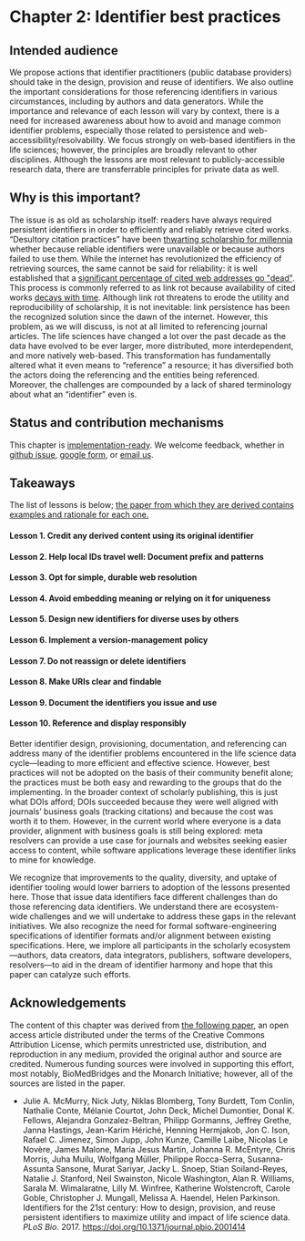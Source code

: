 # Chapter 2: Identifier best practices

## Intended audience

We propose actions that identifier practitioners (public database providers) should take in the design, provision and reuse of identifiers. We also outline the important considerations for those referencing identifiers in various circumstances, including by authors and data generators. While the importance and relevance of each lesson will vary by context, there is a need for increased awareness about how to avoid and manage common identifier problems, especially those related to persistence and web-accessibility/resolvability. We focus strongly on web-based identifiers in the life sciences; however, the principles are broadly relevant to other disciplines. Although the lessons are most relevant to publicly-accessible research data, there are transferrable principles for private data as well.

## Why is this important?

The issue is as old as scholarship itself: readers have always required persistent identifiers in order to efficiently and reliably retrieve cited works. “Desultory citation practices” have been [thwarting scholarship for millennia](https://journals.plos.org/plosbiology/article?id=10.1371/journal.pbio.2001414#pbio.2001414.ref001) whether because reliable identifiers were unavailable or because authors failed to use them. While the internet has revolutionized the efficiency of retrieving sources, the same cannot be said for reliability: it is well established that a [significant percentage of cited web addresses go "dead"](https://journals.plos.org/plosbiology/article?id=10.1371/journal.pbio.2001414#pbio.2001414.ref002). This process is commonly referred to as link rot because availability of cited works [decays with time](https://journals.plos.org/plosbiology/article?id=10.1371/journal.pbio.2001414#pbio.2001414.ref003). Although link rot threatens to erode the utility and reproducibility of scholarship, it is not inevitable: link persistence has been the recognized solution since the dawn of the internet. However, this problem, as we will discuss, is not at all limited to referencing journal articles. The life sciences have changed a lot over the past decade as the data have evolved to be ever larger, more distributed, more interdependent, and more natively web-based. This transformation has fundamentally altered what it even means to “reference” a resource; it has diversified both the actors doing the referencing and the entities being referenced. Moreover, the challenges are compounded by a lack of shared terminology about what an “identifier” even is.

## Status and contribution mechanisms 
This chapter is [implementation-ready](https://github.com/data2health/reusable-data-best-practices/blob/master/README.md#stages). We welcome feedback, whether in [github issue](https://github.com/data2health/reusable-data-best-practices/issues), [google form](https://docs.google.com/forms/d/e/1FAIpQLSfN8R7Hj3qpf-Cek2O0sA3Uaxr3IaFp-iQ_tVI0f4EsgHxU7g/viewform), or [email us](mailto:data2health@gmail.com).

## Takeaways

The list of lessons is below; [the paper from which they are derived contains examples and rationale for each one.](10.1371/journal.pbio.2001414)

#### Lesson 1. Credit any derived content using its original identifier
#### Lesson 2. Help local IDs travel well: Document prefix and patterns
#### Lesson 3. Opt for simple, durable web resolution
#### Lesson 4. Avoid embedding meaning or relying on it for uniqueness
#### Lesson 5. Design new identifiers for diverse uses by others
#### Lesson 6. Implement a version-management policy
#### Lesson 7. Do not reassign or delete identifiers
#### Lesson 8. Make URIs clear and findable
#### Lesson 9. Document the identifiers you issue and use
#### Lesson 10. Reference and display responsibly


Better identifier design, provisioning, documentation, and referencing can address many of the identifier problems encountered in the life science data cycle—leading to more efficient and effective science. However, best practices will not be adopted on the basis of their community benefit alone; the practices must be both easy and rewarding to the groups that do the implementing. In the broader context of scholarly publishing, this is just what DOIs afford; DOIs succeeded because they were well aligned with journals’ business goals (tracking citations) and because the cost was worth it to them. However, in the current world where everyone is a data provider, alignment with business goals is still being explored: meta resolvers can provide a use case for journals and websites seeking easier access to content, while software applications leverage these identifier links to mine for knowledge.

We recognize that improvements to the quality, diversity, and uptake of identifier tooling would lower barriers to adoption of the lessons presented here. Those that issue data identifiers face different challenges than do those referencing data identifiers. We understand there are ecosystem-wide challenges and we will undertake to address these gaps in the relevant initiatives. We also recognize the need for formal software-engineering specifications of identifier formats and/or alignment between existing specifications. Here, we implore all participants in the scholarly ecosystem—authors, data creators, data integrators, publishers, software developers, resolvers—to aid in the dream of identifier harmony and hope that this paper can catalyze such efforts.

## Acknowledgements

The content of this chapter was derived from [the following paper](10.1371/journal.pbio.2001414), an open access article distributed under the terms of the Creative Commons Attribution License, which permits unrestricted use, distribution, and reproduction in any medium, provided the original author and source are credited. Numerous funding sources were involved in supporting this effort, most notably, BioMedBridges and the Monarch Initiative; however, all of the sources are listed in the paper.

- Julie A. McMurry, Nick Juty, Niklas Blomberg, Tony Burdett, Tom Conlin, Nathalie Conte, Mélanie Courtot, John Deck, Michel Dumontier, Donal K. Fellows, Alejandra Gonzalez-Beltran, Philipp Gormanns, Jeffrey Grethe, Janna Hastings, Jean-Karim Hériché, Henning Hermjakob, Jon C. Ison, Rafael C. Jimenez, Simon Jupp, John Kunze, Camille Laibe, Nicolas Le Novère, James Malone, Maria Jesus Martin, Johanna R. McEntyre, Chris Morris, Juha Muilu, Wolfgang Müller, Philippe Rocca-Serra, Susanna-Assunta Sansone, Murat Sariyar, Jacky L. Snoep, Stian Soiland-Reyes, Natalie J. Stanford, Neil Swainston, Nicole Washington, Alan R. Williams, Sarala M. Wimalaratne, Lilly M. Winfree, Katherine Wolstencroft, Carole Goble, Christopher J. Mungall, Melissa A. Haendel, Helen Parkinson. Identifiers for the 21st century: How to design, provision, and reuse persistent identifiers to maximize utility and impact of life science data. *PLoS Bio.* 2017. https://doi.org/10.1371/journal.pbio.2001414


